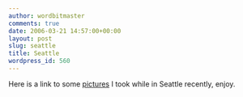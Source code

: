 ```yaml
---
author: wordbitmaster
comments: true
date: 2006-03-21 14:57:00+00:00
layout: post
slug: seattle
title: Seattle
wordpress_id: 560
---
```


Here is a link to some [pictures](http://community.webshots.com/album/548795372pyXQFB/0) I took while in Seattle recently, enjoy.
